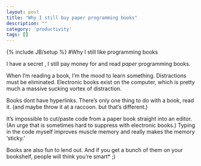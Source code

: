 ```yaml
---
layout: post
title: "Why I still buy paper programming books"
description: ""
category: 'productivity'
tags: []
---
```

{% include JB/setup %}
#Why I still like programming books

I have a secret , I still pay money for and read *paper* programming books.  

When I’m reading a book, I’m the mood to learn something. Distractions must be eliminated. Electronic books exist on the computer, which is pretty much a massive sucking vortex of distraction.

Books dont have hyperlinks. There’s only one thing to do with a book, read it. (and maybe throw it at a raccoon. but that’s different.)

It’s impossible to cut/paste code from a paper book straight into an editor. (An urge that is sometimes hard to suppress with electronic books.) Typing in the code myself improves muscle memory and really makes the memory ‘sticky.’

Books are also fun to lend out. And if you get a bunch of them on your bookshelf, people will think you’re smart* ;)  
